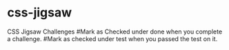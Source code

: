 # css-jigsaw
CSS Jigsaw Challenges
#Mark as Checked under done when you complete a challenge. 
#Mark as checked under test when you passed the test on it. 
